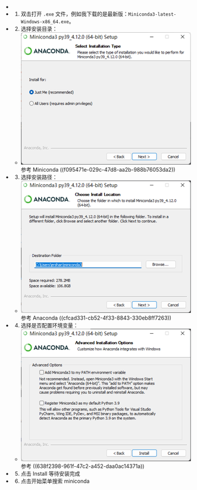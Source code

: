 -
- 1. 双击打开 `.exe` 文件，例如我下载的是最新版：`Miniconda3-latest-Windows-x86_64.exe`。
- 2. 选择安装目录：
	- ![选择安装目录](../assets/image_1670418020570_0.png)
	  参考 Miniconda
	  ((f095471e-029c-47d8-aa2b-988b76053da2))
- 3. 选择安装路径：
	- ![安装路径](../assets/image_1670418152244_0.png)
	  参考 Anaconda
	  ((cfcad331-cb52-4f33-8843-330eb8ff7263))
- 4. 选择是否配置环境变量：
	- ![选择是否配置环境](../assets/image_1670418262971_0.png)
	  参考
	  ((638f2398-961f-47c2-a452-daa0ac14371a))
- 5. 点击 Install 等待安装完成
- 6. 点击开始菜单搜索 miniconda
